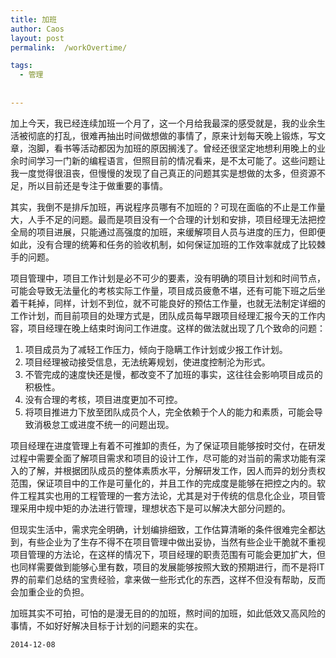 ```yaml
---
title: 加班
author: Caos
layout: post
permalink:  /workOvertime/

tags:
  - 管理
  
  
---
```



加上今天，我已经连续加班一个月了，这一个月给我最深的感受就是，我的业余生活被彻底的打乱，很难再抽出时间做想做的事情了，原来计划每天晚上锻炼，写文章，泡脚，看书等活动都因为加班的原因搁浅了。曾经还很坚定地想利用晚上的业余时间学习一门新的编程语言，但照目前的情况看来，是不太可能了。这些问题让我一度觉得很沮丧，但慢慢的发现了自己真正的问题其实是想做的太多，但资源不足，所以目前还是专注于做重要的事情。
<!--more-->
其实，我倒不是排斥加班，再说程序员哪有不加班的？可现在面临的不止是工作量大，人手不足的问题。最而是项目没有一个合理的计划和安排，项目经理无法把控全局的项目进展，只能通过高强度的加班，来缓解项目人员与进度的压力，但即便如此，没有合理的统筹和任务的验收机制，如何保证加班的工作效率就成了比较棘手的问题。

项目管理中，项目工作计划是必不可少的要素，没有明确的项目计划和时间节点，可能会导致无法量化的考核实际工作量，项目成员疲惫不堪，还有可能下班之后坐着干耗掉，同样，计划不到位，就不可能良好的预估工作量，也就无法制定详细的工作计划，而目前项目的处理方式是，团队成员每早跟项目经理汇报今天的工作内容，项目经理在晚上结束时询问工作进度。这样的做法就出现了几个致命的问题：

 1. 项目成员为了减轻工作压力，倾向于隐瞒工作计划或少报工作计划。
 2. 项目经理被动接受信息，无法统筹规划，使进度控制沦为形式。
 3. 不管完成的速度快还是慢，都改变不了加班的事实，这往往会影响项目成员的积极性。
 4. 没有合理的考核，项目进度更加不可控。
 5. 将项目推进力下放至团队成员个人，完全依赖于个人的能力和素质，可能会导致消极怠工或进度不统一的问题出现。

项目经理在进度管理上有着不可推卸的责任，为了保证项目能够按时交付，在研发过程中需要全面了解项目需求和项目的设计工作，尽可能的对当前的需求功能有深入的了解，并根据团队成员的整体素质水平，分解研发工作，因人而异的划分责权范围，保证项目中的工作是可量化的，并且工作的完成度是能够在把控之内的。软件工程其实也用的工程管理的一套方法论，尤其是对于传统的信息化企业，项目管理采用中规中矩的办法进行管理，理想状态下是可以解决大部分问题的。

但现实生活中，需求完全明确，计划编排细致，工作估算清晰的条件很难完全都达到，有些企业为了生存不得不在项目管理中做出妥协，当然有些企业干脆就不重视项目管理的方法论，在这样的情况下，项目经理的职责范围有可能会更加扩大，但也同样需要做到能够心里有数，项目的发展能够按照大致的预期进行，而不是将IT界的前辈们总结的宝贵经验，拿来做一些形式化的东西，这样不但没有帮助，反而会加重企业的负担。

加班其实不可拍，可怕的是漫无目的的加班，熬时间的加班，如此低效又高风险的事情，不如好好解决目标于计划的问题来的实在。

`2014-12-08`